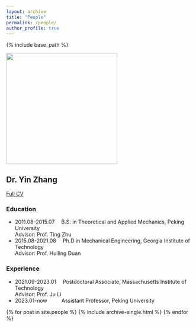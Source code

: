 ```yaml
---
layout: archive
title: "People"
permalink: /people/
author_profile: true
---
```


{% include base_path %}

<img src='/images/profile2.jpg' width="300"><br>
## Dr. Yin Zhang
<a href="/cv/">Full CV</a>


### Education
* 2011.08-2015.07 &emsp;B.S. in Theoretical and Applied Mechanics, Peking University <br>Advisor: Prof. Ting Zhu
* 2015.08-2021.08 &emsp;Ph.D in Mechanical Engineering, Georgia Institute of Technology <br>Advisor: Prof. Huiling Duan

### Experience
* 2021.09-2023.01 &emsp;Postdoctoral Associate, Massachusetts Institute of Technology <br>Advisor: Prof. Ju Li
* 2023.01-now &emsp;&emsp;&ensp;Assistant Professor, Peking University

{% for post in site.people %}
  {% include archive-single.html %}
{% endfor %}

